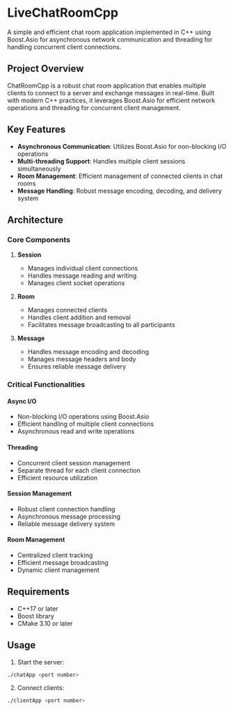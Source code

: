# LiveChatRoomCpp

A simple and efficient chat room application implemented in C++ using Boost.Asio for asynchronous network communication and threading for handling concurrent client connections.

## Project Overview

ChatRoomCpp is a robust chat room application that enables multiple clients to connect to a server and exchange messages in real-time. Built with modern C++ practices, it leverages Boost.Asio for efficient network operations and threading for concurrent client management.

## Key Features

- **Asynchronous Communication**: Utilizes Boost.Asio for non-blocking I/O operations
- **Multi-threading Support**: Handles multiple client sessions simultaneously
- **Room Management**: Efficient management of connected clients in chat rooms
- **Message Handling**: Robust message encoding, decoding, and delivery system

## Architecture

### Core Components

1. **Session**
   - Manages individual client connections
   - Handles message reading and writing
   - Manages client socket operations

2. **Room**
   - Manages connected clients
   - Handles client addition and removal
   - Facilitates message broadcasting to all participants

3. **Message**
   - Handles message encoding and decoding
   - Manages message headers and body
   - Ensures reliable message delivery

### Critical Functionalities

#### Async I/O
- Non-blocking I/O operations using Boost.Asio
- Efficient handling of multiple client connections
- Asynchronous read and write operations

#### Threading
- Concurrent client session management
- Separate thread for each client connection
- Efficient resource utilization

#### Session Management
- Robust client connection handling
- Asynchronous message processing
- Reliable message delivery system

#### Room Management
- Centralized client tracking
- Efficient message broadcasting
- Dynamic client management

## Requirements

- C++17 or later
- Boost library
- CMake 3.10 or later


## Usage

1. Start the server:
```bash
./chatApp <port number>
```

2. Connect clients:
```bash
./clientApp <port number>
```

